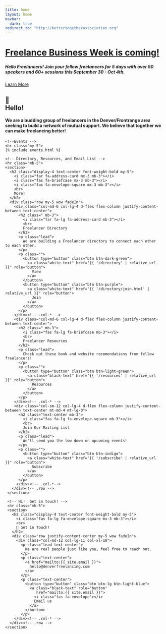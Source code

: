 ```yaml
---
title: home
layout: home
navbar:
  dark: true
redirect_to: "http://bettertogetherassociation.org"
---
```


<!-- Above the fold -->
<div class="view"
     style="background-image: url('assets/img/better-together-20181011-post_1-bw_1.jpg'); background-repeat: no-repeat; background-size: cover; background-position: center top;">
  <div class="mask rgba-black-light d-flex justify-content-center align-items-center">
    <div class="text-center white-text mx-5 wow fadeIn">
      <h1 class="h1 mb-4">
        <strong><u>Freelance Business Week is coming!</u></strong>
      </h1>
      <h5 class="my-4 d-none d-md-block">
        <strong>
          Hello Freelancers! Join your fellow freelancers for 5 days with over 50 speakers and 60+ sessions this September 30 - Oct 4th.
        </strong>
      </h5>
      <a class="btn btn-white btn-lg mt-3" href="https://freelancebusinessweek.com/denver/">
        Learn More
      </a>
    </div>
  </div><!-- .mask -->
</div><!-- .view -->

<main>
  <div class="container">
    <section>
      <h2 class="display-4 text-center font-weight-bold my-5">
        <span class="mb-3">👋</span>
        <br>
        Hello!
      </h2>
      <div class="row justify-content-center wow fadeIn">
        <div class="col-md-11 col-lg-10 col-xl-8 px-4">
          <h4>
           We are a budding group of freelancers in the Denver/Frontrange
            area seeking to build a network of mutual support.
           We believe that together we can make freelancing better!
          </h4>
        </div><!-- .col-*-->
      </div><!-- .row -->
    </section>

    <!--Events -->
    <hr class="my-5">
    {% include events.html %}

    <!-- Directory, Resources, and Email List -->
    <hr class="mb-5">
    <section>
      <h2 class="display-4 text-center font-weight-bold my-5">
        <i class="far fa-address-card mx-3 mb-3"></i>
        <i class="fas fa-briefcase mx-3 mb-3"></i>
        <i class="fas fa-envelope-square mx-3 mb-3"></i>
        <br>
        More!
      </h2>
      <div class="row my-5 wow fadeIn">
        <div class="col-md-6 col-lg-4 d-flex flex-column justify-content-between text-center">
          <h2 class=" mb-3">
            <i class="far fa-lg fa-address-card mb-3"></i>
            <br>
            Freelancer Directory
          </h2>
          <p class="lead">
            We are building a Freelancer directory to connect each other to each other.
          </p>
          <p class="">
            <button type="button" class="btn btn-dark-green">
              <a class="white-text" href="{{ '/directory' | relative_url }}" role="button">
                View
              </a>
            </button>
            <button type="button" class="btn btn-purple">
              <a class="white-text" href="{{ '/directory/join.html' | relative_url }}" role="button">
                Join
              </a>
            </button>
          </p>
        </div><!-- .col-* -->
        <div class="col-md-6 col-lg-4 d-flex flex-column justify-content-between text-center">
          <h2 class=" mb-3">
            <i class="fas fa-lg fa-briefcase mb-3"></i>
            <br>
            Freelancer Resources
          </h2>
          <p class="lead">
            Check out these book and website recomendations from fellow freelancers!
          </p>
          <p class="">
            <button type="button" class="btn btn-light-green">
              <a class="black-text" href="{{ '/resources' | relative_url }}" role="button">
                Resources
              </a>
            </button>
          </p>
        </div><!-- .col-* -->
        <div class="col-sm-12 col-lg-4 d-flex flex-column justify-content-between text-center mt-md-4 mt-lg-0">
          <h2 class="text-center mb-3">
            <i class="fas fa-lg fa-envelope-square mb-3"></i>
            <br>
            Join Our Mailing List
          </h2>
          <p class="lead">
            We'll send you the low down on upcoming events!
          </p>
          <p class="">
            <button type="button" class="btn btn-indigo">
              <a class="white-text" href="{{ '/subscribe' | relative_url }}" role="button">
                Subscribe
              </a>
            </button>
          </p>
         </div><!-- .col-*-->
       </div><!-- .row -->
     </section>

     <!-- Hi!  Get in touch! -->
     <hr class="mb-5">
     <section>
       <h2 class="display-4 text-center font-weight-bold my-5">
         <i class="fas fa-lg fa-envelope-square mx-3 mb-3"></i>
         <br>
         👋 Get in Touch!
       </h2>
       <div class="row justify-content-center my-5 wow fadeIn">
         <div class="col-md-12 col-lg-11 col-xl-10">
           <p class="lead text-center">
             We are real people just like you, feel free to reach out.
           </p>
           <p class="text-center">
             <a href="mailto:{{ site.email }}">
               hello@denverfreelancing.com
             </a>
           </p>
           <p class="text-center">
             <button type="button" class="btn btn-lg btn-light-blue">
               <a class="black-text" role="button"
                  href="mailto:{{ site.email }}">
                 <i class="fas fa-envelope"></i>
                 Email us
               </a>
             </button>
           </p>
        </div><!-- .col-* -->
      </div><!-- .row -->
    </section>

  </div><!-- .container -->
</main>
